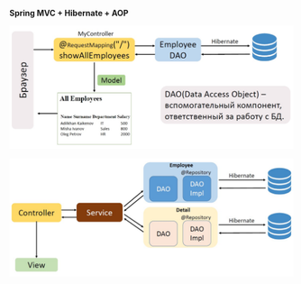 **Spring MVC + Hibernate + AOP**

![spring-01](https://raw.githubusercontent.com/AdilhanKaikenov/spring_mvc_hibernate_aop/master/etc/Spring_MVC_Hibernate_1.jpg)

![spring-02](https://raw.githubusercontent.com/AdilhanKaikenov/spring_mvc_hibernate_aop/master/etc/Spring_MVC_Hibernate_2.jpg)